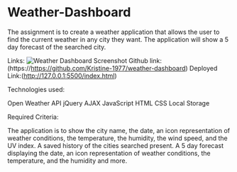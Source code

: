 # Weather-Dashboard

The assignment is to create a weather application that allows the user to find the current weather in any city they want. The application will show a 5 day forecast of the searched city.

Links:
<img src="./Assets/Images/Weather Dashboard Screenshot.png" alt="Weather Dashboard Screenshot">
Github link: (https://https://github.com/Kristine-1977/weather-dashboard)
Deployed Link:(http://127.0.0.1:5500/index.html)

Technologies used:

Open Weather API
jQuery
AJAX
JavaScript
HTML
CSS
Local Storage

Required Criteria:

The application is to show the city name, the date, an icon representation of weather conditions, the temperature, the humidity, the wind speed, and the UV index.
A saved history of the cities searched present.
A 5 day forecast displaying the date, an icon representation of weather conditions, the temperature, and the humidity and more.
